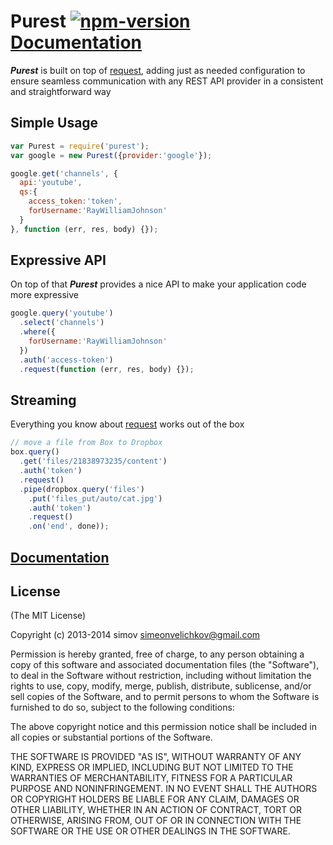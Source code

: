 
# Purest [![npm-version]][npm] [Documentation][docs]

_**Purest**_ is built on top of [request][request], adding just as needed configuration to ensure seamless communication with any REST API provider in a consistent and straightforward way


## Simple Usage

```js
var Purest = require('purest');
var google = new Purest({provider:'google'});

google.get('channels', {
  api:'youtube',
  qs:{
    access_token:'token',
    forUsername:'RayWilliamJohnson'
  }
}, function (err, res, body) {});
```


## Expressive API

On top of that _**Purest**_ provides a nice API to make your application code more expressive

```js
google.query('youtube')
  .select('channels')
  .where({
    forUsername:'RayWilliamJohnson'
  })
  .auth('access-token')
  .request(function (err, res, body) {});
```


## Streaming

Everything you know about [request][request] works out of the box

```js
// move a file from Box to Dropbox
box.query()
  .get('files/21838973235/content')
  .auth('token')
  .request()
  .pipe(dropbox.query('files')
    .put('files_put/auto/cat.jpg')
    .auth('token')
    .request()
    .on('end', done));
```


## [Documentation][docs]


## License

(The MIT License)

Copyright (c) 2013-2014 simov <simeonvelichkov@gmail.com>

Permission is hereby granted, free of charge, to any person obtaining a copy of this software and associated documentation files (the "Software"), to deal in the Software without restriction, including without limitation the rights to use, copy, modify, merge, publish, distribute, sublicense, and/or sell copies of the Software, and to permit persons to whom the Software is furnished to do so, subject to the following conditions:

The above copyright notice and this permission notice shall be included in all copies or substantial portions of the Software.

THE SOFTWARE IS PROVIDED "AS IS", WITHOUT WARRANTY OF ANY KIND, EXPRESS OR IMPLIED, INCLUDING BUT NOT LIMITED TO THE WARRANTIES OF MERCHANTABILITY, FITNESS FOR A PARTICULAR PURPOSE AND NONINFRINGEMENT. IN NO EVENT SHALL THE AUTHORS OR COPYRIGHT HOLDERS BE LIABLE FOR ANY CLAIM, DAMAGES OR OTHER LIABILITY, WHETHER IN AN ACTION OF CONTRACT, TORT OR OTHERWISE, ARISING FROM, OUT OF OR IN CONNECTION WITH THE SOFTWARE OR THE USE OR OTHER DEALINGS IN THE SOFTWARE.


  [request]: https://github.com/mikeal/request
  [docs]: http://simov.github.io/purest/html/
  [npm]: https://www.npmjs.org/package/purest
  [coveralls]: https://coveralls.io/r/simov/purest?branch=master

  [npm-version]: http://img.shields.io/npm/v/purest.svg?style=flat (NPM Version)
  [npm-downloads]: http://img.shields.io/npm/dm/purest.svg?style=flat (NPM Downloads)
  [coveralls-status]: https://img.shields.io/coveralls/simov/purest.svg?style=flat (Coveralls Status)
